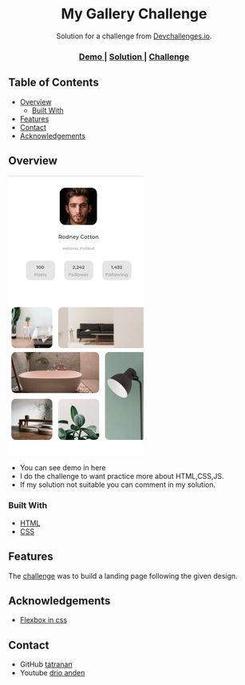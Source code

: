 <!-- Please update value in the {}  -->

<h1 align="center">My Gallery Challenge</h1>

<div align="center">
   Solution for a challenge from  <a href="http://devchallenges.io" target="_blank">Devchallenges.io</a>.
</div>

<div align="center">
  <h3>
    <a href="https://github.com/tatranan/MyGalleryChallenge-DevChallenge">
      Demo
    </a>
    <span> | </span>
    <a href="https://github.com/tatranan/MyGalleryChallenge">
      Solution
    </a>
    <span> | </span>
    <a href="https://devchallenges.io/challenges/gcbWLxG6wdennelX7b8I">
      Challenge
    </a>
  </h3>
</div>

<!-- TABLE OF CONTENTS -->

## Table of Contents

- [Overview](#overview)
  - [Built With](#built-with)
- [Features](#features)
- [Contact](#contact)
- [Acknowledgements](#acknowledgements)

<!-- OVERVIEW -->

## Overview

![screenshot](./asset/images/demo.png)

- You can see demo in here
- I do the challenge to want practice more about HTML,CSS,JS.
- If my solution not suitable you can comment in my solution.


### Built With

<!-- This section should list any major frameworks that you built your project using. Here are a few examples.-->

- [HTML](https://fullstack.edu.vn/courses/html-css)
- [CSS](https://fullstack.edu.vn/courses/html-css)

## Features

 The [challenge](https://devchallenges.io/challenges/gcbWLxG6wdennelX7b8I) was to build a landing page following the given design.


## Acknowledgements

- [Flexbox in css](https://www.w3schools.com/css/css3_flexbox.asp)

## Contact

- GitHub [tatranan](https://github.com/tatranan/)
- Youtube [drio anden](https://www.youtube.com/channel/UC7CJBfb1bAIg6kCGmXwcoUQ/videos%257D)
